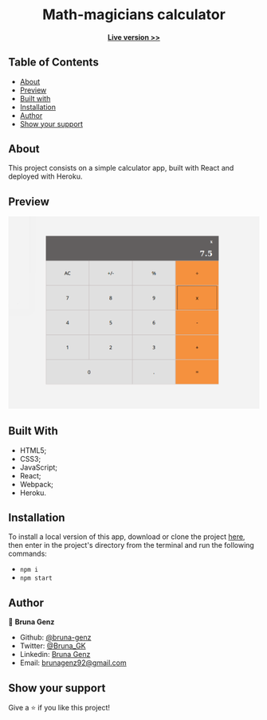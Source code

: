 <h1 align="center">
  Math-magicians calculator
</h1>

<h4 align="center"><a href="https://react-calc-bruna.herokuapp.com/">Live version >></a></h4>

## Table of Contents

- [About](https://github.com/bruna-genz/react-calc#built-with)
- [Preview](https://github.com/bruna-genz/react-calc#preview)
- [Built with](https://github.com/bruna-genz/react-calc#built-with)
- [Installation](https://github.com/bruna-genz/react-calc#installation)
- [Author](https://github.com/bruna-genz/react-calc#author)
- [Show your support](https://github.com/bruna-genz/react-calc#show-your-support)

## About

This project consists on a simple calculator app, built with React and deployed with Heroku.

## Preview

![screenshot](./src/calc-screen.png)

## Built With

- HTML5; 
- CSS3;
- JavaScript;
- React;
- Webpack;
- Heroku.

## Installation

To install a local version of this app, download or clone the project [here](https://github.com/bruna-genz/react-calc.git), then enter in the project's directory from the terminal and run the following commands:
- `npm i`
- `npm start`

## Author

:woman: **Bruna Genz**

- Github: [@bruna-genz](https://github.com/bruna-genz)
- Twitter: [@Bruna_GK](https://twitter.com/Bruna_GK)
- Linkedin: [Bruna Genz](https://www.linkedin.com/in/brunagenz/)
- Email: brunagenz92@gmail.com

## Show your support

Give a ⭐️ if you like this project!
